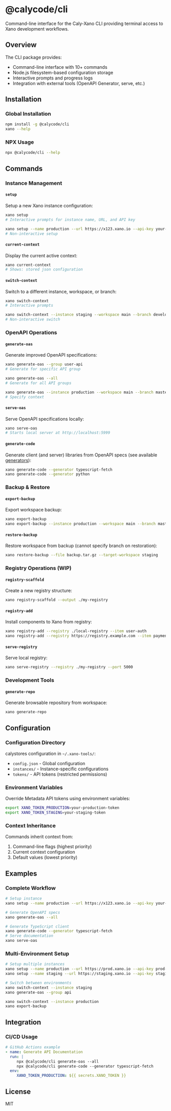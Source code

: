 # @calycode/cli

Command-line interface for the Caly-Xano CLI providing terminal access to Xano development workflows.

## Overview

The CLI package provides:

-  Command-line interface with 10+ commands
-  Node.js filesystem-based configuration storage
-  Interactive prompts and progress logs
-  Integration with external tools (OpenAPI Generator, serve, etc.)

## Installation

### Global Installation

```bash
npm install -g @calycode/cli
xano --help
```

### NPX Usage

```bash
npx @calycode/cli --help
```

## Commands

### Instance Management

#### `setup`

Setup a new Xano instance configuration:

```bash
xano setup
# Interactive prompts for instance name, URL, and API key

xano setup --name production --url https://x123.xano.io --api-key your-key
# Non-interactive setup
```

#### `current-context`

Display the current active context:

```bash
xano current-context
# Shows: stored json configuration
```

#### `switch-context`

Switch to a different instance, workspace, or branch:

```bash
xano switch-context
# Interactive prompts

xano switch-context --instance staging --workspace main --branch develop
# Non-interactive switch
```

### OpenAPI Operations

#### `generate-oas`

Generate improved OpenAPI specifications:

```bash
xano generate-oas --group user-api
# Generate for specific API group

xano generate-oas --all
# Generate for all API groups

xano generate-oas --instance production --workspace main --branch master --group api
# Specify context
```

#### `serve-oas`

Serve OpenAPI specifications locally:

```bash
xano serve-oas
# Starts local server at http://localhost:5999
```

#### `generate-code`

Generate client (and server) libraries from OpenAPI specs (see available [generators](https://openapi-generator.tech/docs/generators)):

```bash
xano generate-code --generator typescript-fetch
xano generate-code --generator python
```

### Backup & Restore

#### `export-backup`

Export workspace backup:

```bash
xano export-backup
xano export-backup --instance production --workspace main --branch master
```

#### `restore-backup`

Restore workspace from backup (cannot specify branch on restoration):

```bash
xano restore-backup --file backup.tar.gz --target-workspace staging
```

### Registry Operations (**WIP**)

#### `registry-scaffold`

Create a new registry structure:

```bash
xano registry-scaffold --output ./my-registry
```

#### `registry-add`

Install components to Xano from registry:

```bash
xano registry-add --registry ./local-registry --item user-auth
xano registry-add --registry https://registry.example.com --item payment-system
```

#### `serve-registry`

Serve local registry:

```bash
xano serve-registry --registry ./my-registry --port 5000
```

### Development Tools

#### `generate-repo`

Generate browsable repository from workspace:

```bash
xano generate-repo
```

## Configuration

### Configuration Directory

calystores configuration in `~/.xano-tools/`:

-  `config.json` - Global configuration
-  `instances/` - Instance-specific configurations
-  `tokens/` - API tokens (restricted permissions)

### Environment Variables

Override Metadata API tokens using environment variables:

```bash
export XANO_TOKEN_PRODUCTION=your-production-token
export XANO_TOKEN_STAGING=your-staging-token
```

### Context Inheritance

Commands inherit context from:

1. Command-line flags (highest priority)
2. Current context configuration
3. Default values (lowest priority)

## Examples

### Complete Workflow

```bash
# Setup instance
xano setup --name production --url https://x123.xano.io --api-key your-key

# Generate OpenAPI specs
xano generate-oas --all

# Generate TypeScript client
xano generate-code --generator typescript-fetch
# Serve documentation
xano serve-oas
```

### Multi-Environment Setup

```bash
# Setup multiple instances
xano setup --name production --url https://prod.xano.io --api-key prod-key
xano setup --name staging --url https://staging.xano.io --api-key staging-key

# Switch between environments
xano switch-context --instance staging
xano generate-oas --group api

xano switch-context --instance production
xano export-backup
```

## Integration

### CI/CD Usage

```yaml
# GitHub Actions example
- name: Generate API Documentation
  run: |
     npx @calycode/cli generate-oas --all
     npx @calycode/cli generate-code --generator typescript-fetch
  env:
     XANO_TOKEN_PRODUCTION: ${{ secrets.XANO_TOKEN }}
```

## License

MIT
